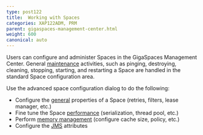 ```yaml
---
type: post122
title:  Working with Spaces
categories: XAP122ADM, PRM
parent: gigaspaces-management-center.html
weight: 600
canonical: auto
---
```





Users can configure and administer Spaces in the GigaSpaces Management Center. General [maintenance](./space-maintenance-gigaspaces-browser.html) activities, such as pinging, destroying, cleaning, stopping, starting, and restarting a Space are handled in the standard Space configuration area.

Use the advanced space configuration dialog to do the following:

- Configure the [general](./space-timeout,-filters-and-lease-manager-gigaspaces-browser.html) properties of a Space (retries, filters, lease manager, etc.)
- Fine tune the Space [performance](./space-serialization-and-engine-thread-pool-gigaspaces-browser.html) (serialization, thread pool, etc.)
- Perform [memory management](./space-memory-management-gigaspaces-browser.html) (configure cache size, policy, etc.)
- Configure the [JMS](./space-jms-gigaspaces-browser.html) attributes


